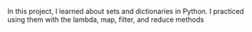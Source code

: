 In this project, I learned about sets and dictionaries in Python. I practiced using them with the lambda, map, filter, and reduce methods
